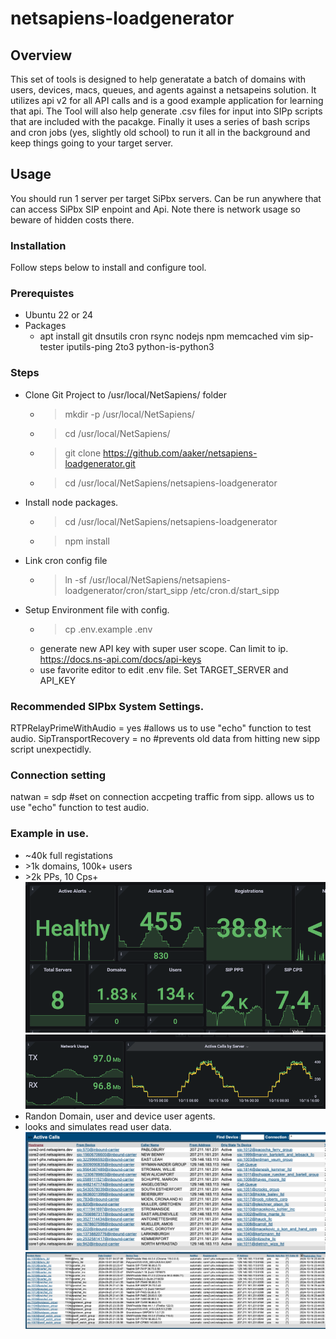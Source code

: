 # netsapiens-loadgenerator

## Overview
This set of tools is designed to help generatate a batch of domains with users, devices, macs, queues, and agents against a netsapeins solution. It utilizes api v2 for all API calls and is a good example application for learning that api. The Tool will also help generate .csv files for input into SIPp scripts that are included with the pacakge. Finally it uses a series of bash scrips and cron jobs (yes, slightly old school) to run it all in the background and keep things going to your target server.

## Usage 
You should run 1 server per target SiPbx servers. Can be run anywhere that can access SiPbx SIP enpoint and Api. Note there is network usage so beware of hidden costs there. 

### Installation

Follow steps below to install and configure tool. 

### Prerequistes
* Ubuntu 22 or 24
* Packages
    * apt install git dnsutils cron rsync nodejs npm memcached vim sip-tester iputils-ping 2to3 python-is-python3

### Steps

* Clone Git Project to /usr/local/NetSapiens/ folder
    * >mkdir -p /usr/local/NetSapiens/
    * > cd /usr/local/NetSapiens/
    * >git clone https://github.com/aaker/netsapiens-loadgenerator.git
    * >cd /usr/local/NetSapiens/netsapiens-loadgenerator
* Install node packages. 
    * >cd /usr/local/NetSapiens/netsapiens-loadgenerator
    * >npm install 
* Link cron config file
    * >ln -sf /usr/local/NetSapiens/netsapiens-loadgenerator/cron/start_sipp  /etc/cron.d/start_sipp
* Setup Environment file with config. 
    * > cp .env.example .env
    * generate new API key with super user scope. Can limit to ip. https://docs.ns-api.com/docs/api-keys
    * use favorite editor to edit .env file. Set TARGET_SERVER and API_KEY 




### Recommended SIPbx System Settings. 
RTPRelayPrimeWithAudio = yes  #allows us to use "echo" function to test audio.
SipTransportRecovery = no    #prevents old data from hitting new sipp script unexpectidly. 

### Connection setting
natwan = sdp #set on connection accpeting traffic from sipp. allows us to use "echo" function to test audio.

### Example in use. 

* ~40k full registations
* \>1k domains, 100k+ users
* \>2k PPs, 10 Cps+
![alt text](images/image.png)
![alt text](images/image-1.png)
* Randon Domain, user and device user agents. 
* looks and simulates read user data. 
![alt text](images/image-2.png)
![alt text](images/image-3.png)